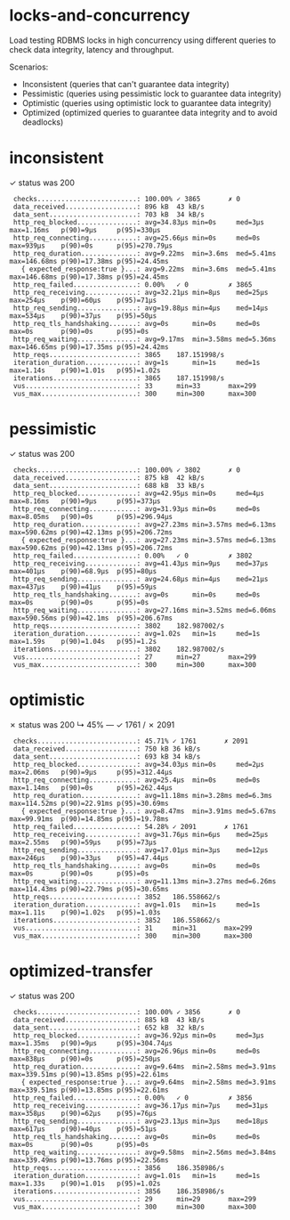 # locks-and-concurrency

Load testing RDBMS locks in high concurrency using different queries to check data integrity, latency and throughput. 

Scenarios:
- Inconsistent (queries that can't guarantee data integrity)
- Pessimistic (queries using pessimistic lock to guarantee data integrity)
- Optimistic (queries using optimistic lock to guarantee data integrity)
- Optimized (optimized queries to guarantee data integrity and to avoid deadlocks)

# inconsistent
✓ status was 200

     checks.........................: 100.00% ✓ 3865       ✗ 0
     data_received..................: 896 kB  43 kB/s
     data_sent......................: 703 kB  34 kB/s
     http_req_blocked...............: avg=34.83µs min=0s     med=3µs    max=1.16ms   p(90)=9µs     p(95)=330µs
     http_req_connecting............: avg=25.66µs min=0s     med=0s     max=939µs    p(90)=0s      p(95)=270.79µs
     http_req_duration..............: avg=9.22ms  min=3.6ms  med=5.41ms max=146.68ms p(90)=17.38ms p(95)=24.45ms
       { expected_response:true }...: avg=9.22ms  min=3.6ms  med=5.41ms max=146.68ms p(90)=17.38ms p(95)=24.45ms
     http_req_failed................: 0.00%   ✓ 0          ✗ 3865
     http_req_receiving.............: avg=32.21µs min=8µs    med=25µs   max=254µs    p(90)=60µs    p(95)=71µs
     http_req_sending...............: avg=19.88µs min=4µs    med=14µs   max=534µs    p(90)=37µs    p(95)=50µs
     http_req_tls_handshaking.......: avg=0s      min=0s     med=0s     max=0s       p(90)=0s      p(95)=0s
     http_req_waiting...............: avg=9.17ms  min=3.58ms med=5.36ms max=146.65ms p(90)=17.35ms p(95)=24.42ms
     http_reqs......................: 3865    187.151998/s
     iteration_duration.............: avg=1s      min=1s     med=1s     max=1.14s    p(90)=1.01s   p(95)=1.02s
     iterations.....................: 3865    187.151998/s
     vus............................: 33      min=33       max=299
     vus_max........................: 300     min=300      max=300

# pessimistic
✓ status was 200

     checks.........................: 100.00% ✓ 3802       ✗ 0
     data_received..................: 875 kB  42 kB/s
     data_sent......................: 688 kB  33 kB/s
     http_req_blocked...............: avg=42.95µs min=0s     med=4µs    max=8.16ms   p(90)=9µs     p(95)=373µs
     http_req_connecting............: avg=31.93µs min=0s     med=0s     max=8.05ms   p(90)=0s      p(95)=296.94µs
     http_req_duration..............: avg=27.23ms min=3.57ms med=6.13ms max=590.62ms p(90)=42.13ms p(95)=206.72ms
       { expected_response:true }...: avg=27.23ms min=3.57ms med=6.13ms max=590.62ms p(90)=42.13ms p(95)=206.72ms
     http_req_failed................: 0.00%   ✓ 0          ✗ 3802
     http_req_receiving.............: avg=41.43µs min=9µs    med=37µs   max=401µs    p(90)=68.9µs  p(95)=80µs
     http_req_sending...............: avg=24.68µs min=4µs    med=21µs   max=437µs    p(90)=41µs    p(95)=59µs
     http_req_tls_handshaking.......: avg=0s      min=0s     med=0s     max=0s       p(90)=0s      p(95)=0s
     http_req_waiting...............: avg=27.16ms min=3.52ms med=6.06ms max=590.56ms p(90)=42.1ms  p(95)=206.67ms
     http_reqs......................: 3802    182.987002/s
     iteration_duration.............: avg=1.02s   min=1s     med=1s     max=1.59s    p(90)=1.04s   p(95)=1.2s
     iterations.....................: 3802    182.987002/s
     vus............................: 27      min=27       max=299
     vus_max........................: 300     min=300      max=300

# optimistic
✗ status was 200
↳  45% — ✓ 1761 / ✗ 2091

     checks.........................: 45.71% ✓ 1761       ✗ 2091
     data_received..................: 750 kB 36 kB/s
     data_sent......................: 693 kB 34 kB/s
     http_req_blocked...............: avg=34.03µs min=0s     med=2µs    max=2.06ms   p(90)=9µs     p(95)=312.44µs
     http_req_connecting............: avg=25.4µs  min=0s     med=0s     max=1.14ms   p(90)=0s      p(95)=262.44µs
     http_req_duration..............: avg=11.18ms min=3.28ms med=6.3ms  max=114.52ms p(90)=22.91ms p(95)=30.69ms
       { expected_response:true }...: avg=8.47ms  min=3.91ms med=5.67ms max=99.91ms  p(90)=14.85ms p(95)=19.78ms
     http_req_failed................: 54.28% ✓ 2091       ✗ 1761
     http_req_receiving.............: avg=31.76µs min=6µs    med=25µs   max=2.55ms   p(90)=59µs    p(95)=73µs
     http_req_sending...............: avg=17.01µs min=3µs    med=12µs   max=246µs    p(90)=33µs    p(95)=47.44µs
     http_req_tls_handshaking.......: avg=0s      min=0s     med=0s     max=0s       p(90)=0s      p(95)=0s
     http_req_waiting...............: avg=11.13ms min=3.27ms med=6.26ms max=114.43ms p(90)=22.79ms p(95)=30.65ms
     http_reqs......................: 3852   186.558662/s
     iteration_duration.............: avg=1.01s   min=1s     med=1s     max=1.11s    p(90)=1.02s   p(95)=1.03s
     iterations.....................: 3852   186.558662/s
     vus............................: 31     min=31       max=299
     vus_max........................: 300    min=300      max=300

# optimized-transfer
✓ status was 200

     checks.........................: 100.00% ✓ 3856       ✗ 0
     data_received..................: 885 kB  43 kB/s
     data_sent......................: 652 kB  32 kB/s
     http_req_blocked...............: avg=36.92µs min=0s     med=3µs    max=1.35ms   p(90)=9µs     p(95)=304.74µs
     http_req_connecting............: avg=26.96µs min=0s     med=0s     max=838µs    p(90)=0s      p(95)=250µs
     http_req_duration..............: avg=9.64ms  min=2.58ms med=3.91ms max=339.51ms p(90)=13.85ms p(95)=22.61ms
       { expected_response:true }...: avg=9.64ms  min=2.58ms med=3.91ms max=339.51ms p(90)=13.85ms p(95)=22.61ms
     http_req_failed................: 0.00%   ✓ 0          ✗ 3856
     http_req_receiving.............: avg=36.17µs min=7µs    med=31µs   max=358µs    p(90)=62µs    p(95)=76µs
     http_req_sending...............: avg=23.13µs min=3µs    med=18µs   max=617µs    p(90)=40µs    p(95)=51µs
     http_req_tls_handshaking.......: avg=0s      min=0s     med=0s     max=0s       p(90)=0s      p(95)=0s
     http_req_waiting...............: avg=9.58ms  min=2.56ms med=3.84ms max=339.49ms p(90)=13.76ms p(95)=22.56ms
     http_reqs......................: 3856    186.358986/s
     iteration_duration.............: avg=1.01s   min=1s     med=1s     max=1.33s    p(90)=1.01s   p(95)=1.02s
     iterations.....................: 3856    186.358986/s
     vus............................: 29      min=29       max=299
     vus_max........................: 300     min=300      max=300


